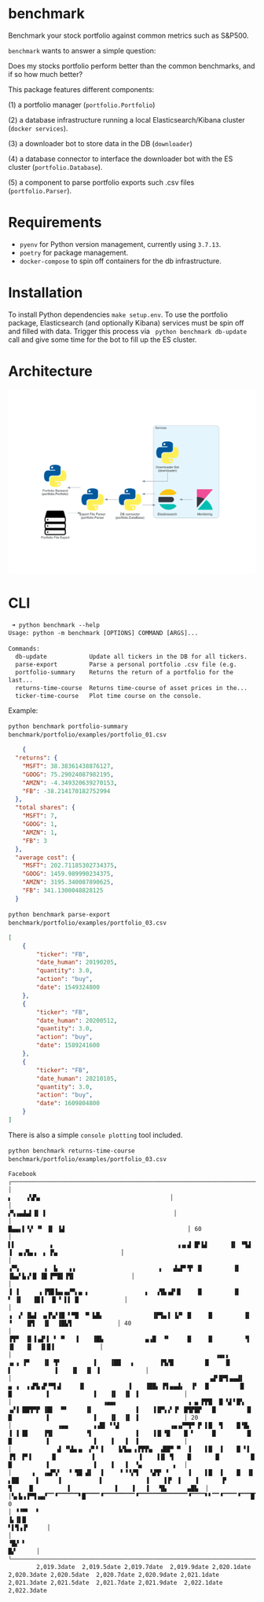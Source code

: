 # benchmark

Benchmark your stock portfolio against common metrics such as S&P500.

`benchmark` wants to answer a simple question: 

Does my stocks portfolio perform better than the common benchmarks, and if so how much better?

This package features different components:

(1) a portfolio manager (`portfolio.Portfolio`)

(2) a database infrastructure running a local Elasticsearch/Kibana cluster (`docker services`).

(3) a downloader bot to store data in the DB (`downloader`)

(4) a database connector to interface the downloader bot with the ES cluster (`portfolio.Database`).

(5) a component to parse portfolio exports such .csv files (`portfolio.Parser`). 


# Requirements

- `pyenv` for Python version management, currently using `3.7.13`.
- `poetry` for package management.
- `docker-compose` to spin off containers for the db infrastructure.


# Installation
To install Python dependencies `make setup.env`. 
To use the portfolio package, Elasticsearch (and optionally Kibana) services must be spin off and filled with data. 
Trigger this process via ` python benchmark db-update` call and give some time for the bot to fill up the ES cluster.

# Architecture

![Architecture](./img/diagram/event_processing.png)

# CLI

```
 ➜ python benchmark --help                                                         
Usage: python -m benchmark [OPTIONS] COMMAND [ARGS]...

Commands:
  db-update            Update all tickers in the DB for all tickers.
  parse-export         Parse a personal portfolio .csv file (e.g.
  portfolio-summary    Returns the return of a portfolio for the last...
  returns-time-course  Returns time-course of asset prices in the...
  ticker-time-course   Plot time course on the console.
```

Example:

`python benchmark portfolio-summary benchmark/portfolio/examples/portfolio_01.csv`

```json
    {
  "returns": {
    "MSFT": 38.38361438876127,
    "GOOG": 75.29024087982195,
    "AMZN": -4.349320639270153,
    "FB": -38.214170182752994
  },
  "total shares": {
    "MSFT": 7,
    "GOOG": 1,
    "AMZN": 1,
    "FB": 3
  },
  "average cost": {
    "MSFT": 202.71185302734375,
    "GOOG": 1459.989990234375,
    "AMZN": 3195.340087890625,
    "FB": 341.1300048828125
  }
```

`python benchmark parse-export benchmark/portfolio/examples/portfolio_03.csv`

```json
[
    {
        "ticker": "FB",
        "date_human": 20190205,
        "quantity": 3.0,
        "action": "buy",
        "date": 1549324800
    },
    {
        "ticker": "FB",
        "date_human": 20200512,
        "quantity": 3.0,
        "action": "buy",
        "date": 1589241600
    },
    {
        "ticker": "FB",
        "date_human": 20210105,
        "quantity": 3.0,
        "action": "buy",
        "date": 1609804800
    }
]
```
There is also a simple `console plotting` tool included.

`python benchmark returns-time-course benchmark/portfolio/examples/portfolio_03.csv`

```
Facebook
┌────────────────────────────────────────────────────────────────────────────────────────────────────────────────────────────────────────────────────────────────────────────────────────────────────────┐
│                                                                                                                                                          ▖    ▗▚▛▄                                     │ 
│                                                                                                                                                         ▞▚▗▄▟▄▌▐▌ ▌                                    │ 
│                                                                                                                                                     █▄▄▖▌▝▞ ▝▘ ▐▌ ▐▟                                   │ 60
│                                                                                                 ▌▌          ▖                                   ▗▗▖▟ █▘▙▌      ▐▌ ▝▜▟  ▐  ▄▗▜▄▗  ▖ ▛▄                  │ 
│                                                                                                ▗▀▚       ▗  ▙   ▗▗                        ▖   ▟▄▛▘▜▘ █         ▐▌   ▐▙▄▘▙▗▘█ ▐█ ▛▀█▌▐▜▌                │ 
│                                                                                                ▐ ▐      ▖▐▜█▐▄▖▄▞▀▖▄ ▖                ▖  ▗▜▙▗▟▘█     █         ▐▌     ▘ ▐▌   ▐█▐  ▐▌▝ ▌▌ █             │ 
│                                                                                             ▗  ▞ ▐▙▟  ▄▐▚▞▐█ ▘▀█  ▀ ▙█▖              ▐▛▜▄▐ ▐▞▘ █     █         ▐▌       ▝    ▐▛▌  ▐▌  ▐█▙▜             │ 40
│                                                                                             ▐▜▀  ▐▌▐▗▟▘▌ ▘ ▀   ▐    ▐█▙            ▄▗█  ▝▘     █     █         ▝▌            ▐▌   ▐▌  ▐▌█▐             │ 
│                                                          ▗▄▖▖                          ▗▖▗ ▐▀    ▐▌ ▜▘         ▐    ▐██   ▖       ▐▜▞█         █     █          ▌            ▐    ▐▌  ▐▌ ▐             │ 
│                                                        ▗▟▘█▀▌▄▄▟▌            ▄ ▗  ▗▗▛▙▗▛▝▀▌▟     ▐▌            ▐    ▐██▖ ▛▌▄▄▟▖  ▐▘  █         █     █          ▌            ▐    ▐▌  ▐▌ ▐             │ 
│                          ▗▄▄▖                    ▗ ▄ ▛▛█  █ ▚▌▘█▚          ▗▞▐ ██▜▀▛ ▐█▌  ▀▘     ▐▌            ▐    ▐▐▛▚▗▘▐▘ █▜▛█▛   █         █     █          ▌            ▐    ▐▌  ▐▌ ▐             │ 20
│             ▗▄▄       ▗▗█▌ ▘▚▌              ▗▄▗▞▀▜▀ ▛ ▌█  ▜    █▝█▖        ▐ ▐ █▌    ▐▜▌         ▝▌            ▐    ▐▐▌▝█    █ ▘     █         █     █          ▌            ▐    ▐   ▐  ▐             │ 
│             ▟ ▝▚▙▖▄  ▞▘▘▐    ▐▞▙▄ ▖▛▛▛▄  ▗██▀ ▀  ▐    ▌█  ▐    █ ▘▌       ▐▜  ▛▘▌     ▐▌          ▌            ▐    ▐▐▌ ▜    █       █         █     █          ▌            ▐    ▐   ▐  ▝▄         ▖  │ 
│      ▖  ▗▄▛▚▘  ▝ ▜█ ▟▌  ▐     ▘▝▝▞▜   ▝▟▜▘ ▘     ▐    ▌█  ▐    █  ▐▌    ▖██     ▌     ▐           ▌            ▐    ▐▐▘ ▐    ▐       ▛         ▜     █          ▌            ▐    ▐   ▐   ▜▙      ▄█▙  │ 
│▚▖▙▗▐▀▜▗▄▞▔▔▝▔▔▔▔▔▔▘█▔▔▔▔▝▔▔▔▔▔▔▔▔▔▝▔▔▔▔▔▔▔▔▔▔▔▔▔▔▝▔▔▔▔▘▘▔▔▝▔▔▔▔▝▔▔▔█▔▔▗▗▀▔▘▔▔▔▔▔▘▔▔▔▔▔▝▔▔▔▔▔▔▔▔▔▔▔▘▔▔▔▔▔▔▔▔▔▔▔▔▝▔▔▔▔▝▝▔▔▝▔▔▔▔▝▔▔▔▔▔▔▔▘▔▔▔▔▔▔▔▔▔▝▔▔▔▔▔▘▔▔▔▔▔▔▔▔▔▔▘▔▔▔▔▔▔▔▔▔▔▔▔▝▔▔▔▔▝▔▔▔▝▔▔▔▔▀█▗▖▔▔█▌▝▔█▞│ 0
│ ▝▝▀▘  ▘                                                            ▐▖▐▌█                                                                                                                    ▘▌▜▗▐▘     │ 
│                                                                    ▝█▞ ▘                                                                                                                       █▞      │ 
└────────────────────────────────────────────────────────────────────────────────────────────────────────────────────────────────────────────────────────────────────────────────────────────────────────┘
        2,019.3date  2,019.5date 2,019.7date  2,019.9date 2,020.1date  2,020.3date 2,020.5date  2,020.7date 2,020.9date 2,021.1date  2,021.3date 2,021.5date  2,021.7date 2,021.9date  2,022.1date 2,022.3date

```


